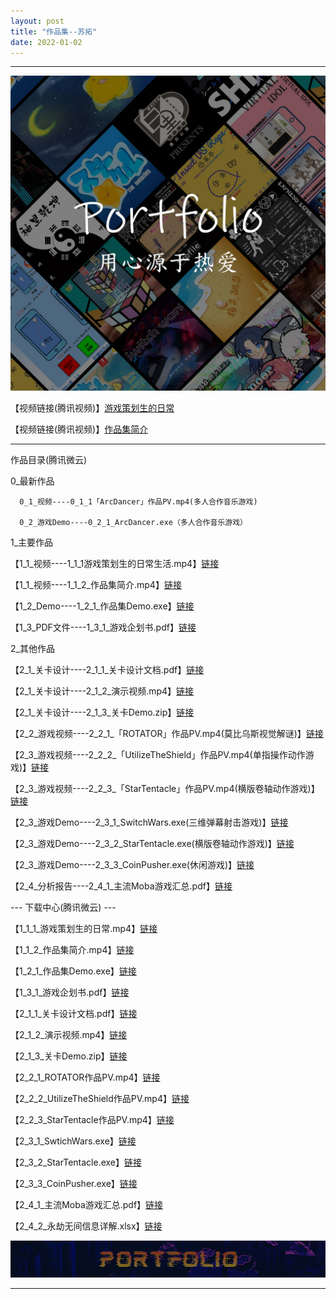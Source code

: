 ```yaml
---
layout: post
title: "作品集--苏拓"
date: 2022-01-02
---
```

********************************************************
![Image text](https://github.com/SotakuStudio/SotakuStudio.github.io/blob/main/Image/test1600.jpg?raw=true)

【视频链接(腾讯视频)】[游戏策划生的日常](https://v.qq.com/x/page/d32595zt270.html)

【视频链接(腾讯视频)】[作品集简介](https://v.qq.com/x/page/q3259rkwamv.html)

************************************************************************************************


作品目录(腾讯微云)

  0_最新作品  
  
      0_1_视频----0_1_1「ArcDancer」作品PV.mp4(多人合作音乐游戏)
      
      0_2_游戏Demo----0_2_1_ArcDancer.exe（多人合作音乐游戏）
      
  1_主要作品
  
【1_1_视频----1_1_1游戏策划生的日常生活.mp4】[链接](https://share.weiyun.com/TdPg7Hzh)
    
【1_1_视频----1_1_2_作品集简介.mp4】[链接](https://share.weiyun.com/BEEyAb6l)
    
【1_2_Demo----1_2_1_作品集Demo.exe】[链接](https://share.weiyun.com/JaNNZWMq)
    
【1_3_PDF文件----1_3_1_游戏企划书.pdf】[链接](https://share.weiyun.com/OZ1NzCSz)
    
  2_其他作品
  
【2_1_关卡设计----2_1_1_关卡设计文档.pdf】[链接](https://share.weiyun.com/AzYYbFjt)
    
【2_1_关卡设计----2_1_2_演示视频.mp4】[链接](https://share.weiyun.com/AwzamMf8)
    
【2_1_关卡设计----2_1_3_关卡Demo.zip】[链接](https://share.weiyun.com/CNR5GYxp)
  
【2_2_游戏视频----2_2_1_「ROTATOR」作品PV.mp4(莫比乌斯视觉解谜)】[链接](https://share.weiyun.com/EoD1AOCJ)
    
【2_3_游戏视频----2_2_2_「UtilizeTheShield」作品PV.mp4(单指操作动作游戏)】[链接](https://share.weiyun.com/WlMO4mPS)
    
【2_3_游戏视频----2_2_3_「StarTentacle」作品PV.mp4(横版卷轴动作游戏)】[链接](https://share.weiyun.com/LqrLb5PU)
    
【2_3_游戏Demo----2_3_1_SwitchWars.exe(三维弹幕射击游戏)】[链接](https://share.weiyun.com/uFXg7K9Q)
    
【2_3_游戏Demo----2_3_2_StarTentacle.exe(横版卷轴动作游戏)】[链接](https://share.weiyun.com/CYZcDa00)
    
【2_3_游戏Demo----2_3_3_CoinPusher.exe(休闲游戏)】[链接](https://share.weiyun.com/VjVDWF3E)
    
【2_4_分析报告----2_4_1_主流Moba游戏汇总.pdf】[链接](https://share.weiyun.com/a1wqLRLH)
      
      
--- 下载中心(腾讯微云) ---

【1_1_1_游戏策划生的日常.mp4】[链接](https://share.weiyun.com/TdPg7Hzh)

【1_1_2_作品集简介.mp4】[链接](https://share.weiyun.com/BEEyAb6l)

【1_2_1_作品集Demo.exe】[链接](https://share.weiyun.com/JaNNZWMq)

【1_3_1_游戏企划书.pdf】[链接](https://share.weiyun.com/OZ1NzCSz)

【2_1_1_关卡设计文档.pdf】[链接](https://share.weiyun.com/AzYYbFjt)

【2_1_2_演示视频.mp4】[链接](https://share.weiyun.com/AwzamMf8)

【2_1_3_关卡Demo.zip】[链接](https://share.weiyun.com/CNR5GYxp)

【2_2_1_ROTATOR作品PV.mp4】[链接](https://share.weiyun.com/EoD1AOCJ)

【2_2_2_UtilizeTheShield作品PV.mp4】[链接](https://share.weiyun.com/WlMO4mPS)

【2_2_3_StarTentacle作品PV.mp4】[链接](https://share.weiyun.com/LqrLb5PU)

【2_3_1_SwtichWars.exe】[链接](https://share.weiyun.com/uFXg7K9Q)

【2_3_2_StarTentacle.exe】[链接](https://share.weiyun.com/CYZcDa00)

【2_3_3_CoinPusher.exe】[链接](https://share.weiyun.com/VjVDWF3E)

【2_4_1_主流Moba游戏汇总.pdf】[链接](https://share.weiyun.com/a1wqLRLH)

【2_4_2_永劫无间信息详解.xlsx】[链接](https://share.weiyun.com/4A5v5enK)


![Image text](https://github.com/SotakuStudio/SotakuStudio.github.io/blob/main/Image/End_1.1.png?raw=true) 

********************************************************
